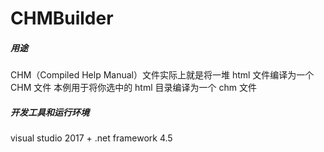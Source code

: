 ﻿# CHMBuilder


##### 用途
  CHM（Compiled Help Manual）文件实际上就是将一堆 html 文件编译为一个 CHM 文件
  本例用于将你选中的 html 目录编译为一个 chm 文件


##### 开发工具和运行环境
  visual studio 2017 + .net framework 4.5